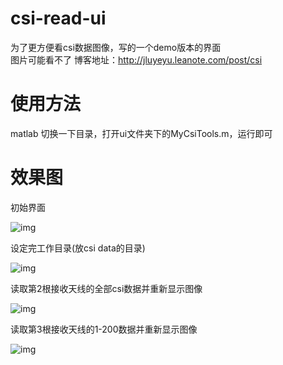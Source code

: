 # csi-read-ui
为了更方便看csi数据图像，写的一个demo版本的界面<br/>
图片可能看不了 博客地址：<http://jluyeyu.leanote.com/post/csi>
# 使用方法

matlab 切换一下目录，打开ui文件夹下的MyCsiTools.m，运行即可

# 效果图

初始界面

![img](https://leanote.com/api/file/getImage?fileId=5f9bcee1ab644108bc000b5a)

设定完工作目录(放csi data的目录)

![img](https://leanote.com/api/file/getImage?fileId=5f9bcc9fab644108bc000b52)

读取第2根接收天线的全部csi数据并重新显示图像

![img](https://leanote.com/api/file/getImage?fileId=5f9bcd4fab644108bc000b55)

读取第3根接收天线的1-200数据并重新显示图像

![img](https://leanote.com/api/file/getImage?fileId=5f9bce88ab64410ab600096e)
